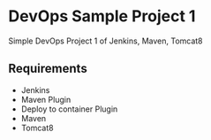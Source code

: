 # DevOps Sample Project 1
Simple DevOps Project 1 of Jenkins, Maven, Tomcat8
## Requirements
- Jenkins
 - Maven Plugin
 - Deploy to container Plugin
- Maven
- Tomcat8
